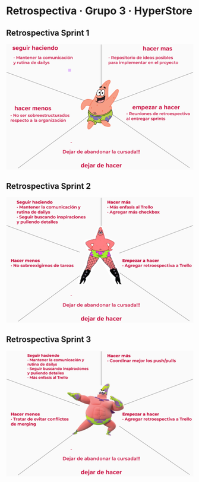 # Retrospectiva · Grupo 3 · HyperStore

## Retrospectiva Sprint 1

![Grupo_3_HyperStore](/public//images/starfish01.jpg "Título alternativo")

## Retrospectiva Sprint 2

![Grupo_3_HyperStore](/public/images/starfish02.jpg "Título alternativo")

## Retrospectiva Sprint 3

![Grupo_3_HyperStore](/public/images/starfish03.jpg "Título alternativo")